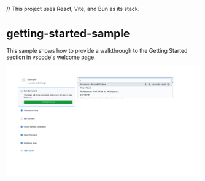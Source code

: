 // This project uses React, Vite, and Bun as its stack.

# getting-started-sample

This sample shows how to provide a walkthrough to the Getting Started section in vscode's welcome page.

![Sample walkthrough](./media/sample.png)
